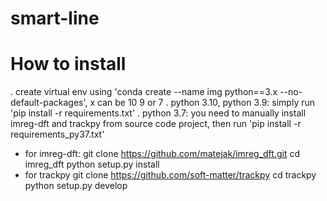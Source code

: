 # smart-line


# How to install 
. create virtual env using 'conda create --name img python==3.x --no-default-packages', x can be 10 9 or 7
. python 3.10, python 3.9: simply run 'pip install -r requirements.txt'
. python 3.7: you need to manually install imreg-dft and trackpy from source code project, then run 'pip install -r requirements_py37.txt'
- for imreg-dft: 
  git clone https://github.com/matejak/imreg_dft.git
  cd imreg_dft
  python setup.py install
- for trackpy
    git clone https://github.com/soft-matter/trackpy
    cd trackpy
    python setup.py develop